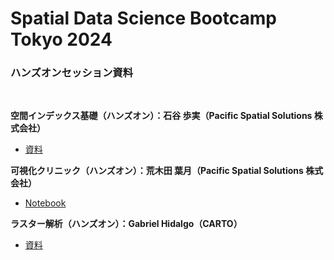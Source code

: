 # Spatial Data Science Bootcamp Tokyo 2024</br>
### ハンズオンセッション資料
</br>

**空間インデックス基礎（ハンズオン）：石谷 歩実（Pacific Spatial Solutions 株式会社）**</br>
- <a href="https://github.com/pacificspatial/Spatial_Data_Science_Bootcamp_Tokyo_2024/tree/main/ayumi_ishitani">資料</a></br>

**可視化クリニック（ハンズオン）：荒木田 葉月（Pacific Spatial Solutions 株式会社）**</br>
- <a href="https://github.com/pacificspatial/Spatial_Data_Science_Bootcamp_Tokyo_2024/blob/main/hazuki-arakida/sds_bootcamp_2024_arakida.ipynb">Notebook</a></br>

**ラスター解析（ハンズオン）：Gabriel Hidalgo（CARTO）**</br>
- <a href="https://github.com/CartoDB/SDS-bootcamp-Tokyo-May24/tree/master/Raster%20Analysis%20Presentation">資料</a></br>
